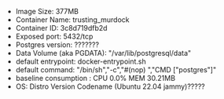 
- Image Size: 377MB
- Container Name: trusting_murdock
- Container ID: 3c8d719dfb2d
- Exposed port: 5432/tcp
- Postgres version: ???????
- Data Volume (aka PGDATA): "/var/lib/postgresql/data"
- default entrypoint: docker-entrypoint.sh
- default command: "/bin/sh","-c","#(nop) ","CMD [\"postgres\"]"
- baseline consumption : CPU 0.0% MEM 30.21MB  
- OS: Distro Version Codename (Ubuntu 22.04 jammy)?????
